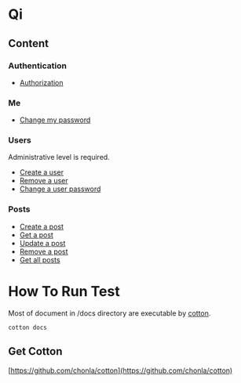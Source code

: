 # Qi

## Content

### Authentication

* [Authorization](auth/login.md)

### Me

* [Change my password](me/change-password.md)

### Users

Administrative level is required.

* [Create a user](users/create-one.md)
* [Remove a user](users/delete-one.md)
* [Change a user password](users/change-password.md)

### Posts

* [Create a post](posts/create-one.md)
* [Get a post](posts/get-one.md)
* [Update a post](posts/update-one.md)
* [Remove a post](delete-one.md)
* [Get all posts](post/get-all.md)

# How To Run Test

Most of document in /docs directory are executable by [cotton](https://github.com/chonla/cotton).

```
cotton docs
```

## Get Cotton

[https://github.com/chonla/cotton](https://github.com/chonla/cotton)

